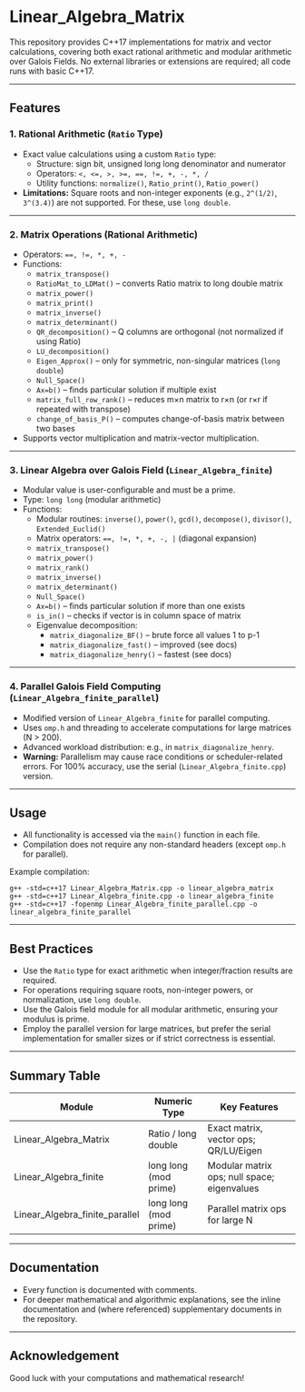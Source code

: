 # Linear_Algebra_Matrix

This repository provides C++17 implementations for matrix and vector calculations, covering both exact rational arithmetic and modular arithmetic over Galois Fields. No external libraries or extensions are required; all code runs with basic C++17.

---

## Features

### 1. Rational Arithmetic (`Ratio` Type)

- Exact value calculations using a custom `Ratio` type:
    - Structure: sign bit, unsigned long long denominator and numerator
    - Operators: `<, <=, >, >=, ==, !=, +, -, *, /`
    - Utility functions: `normalize()`, `Ratio_print()`, `Ratio_power()`
- **Limitations:** Square roots and non-integer exponents (e.g., `2^(1/2)`, `3^(3.4)`) are not supported. For these, use `long double`.

---

### 2. Matrix Operations (Rational Arithmetic)

- Operators: `==, !=, *, +, -`
- Functions:
    - `matrix_transpose()`
    - `RatioMat_to_LDMat()` – converts Ratio matrix to long double matrix
    - `matrix_power()`
    - `matrix_print()`
    - `matrix_inverse()`
    - `matrix_determinant()`
    - `QR_decomposition()` – Q columns are orthogonal (not normalized if using Ratio)
    - `LU_decomposition()`
    - `Eigen_Approx()` – only for symmetric, non-singular matrices (`long double`)
    - `Null_Space()`
    - `Ax=b()` – finds particular solution if multiple exist
    - `matrix_full_row_rank()` – reduces m×n matrix to r×n (or r×r if repeated with transpose)
    - `change_of_basis_P()` – computes change-of-basis matrix between two bases
- Supports vector multiplication and matrix-vector multiplication.

---

### 3. Linear Algebra over Galois Field (`Linear_Algebra_finite`)

- Modular value is user-configurable and must be a prime.
- Type: `long long` (modular arithmetic)
- Functions:
    - Modular routines: `inverse()`, `power()`, `gcd()`, `decompose()`, `divisor()`, `Extended_Euclid()`
    - Matrix operators: `==, !=, *, +, -, |` (diagonal expansion)
    - `matrix_transpose()`
    - `matrix_power()`
    - `matrix_rank()`
    - `matrix_inverse()`
    - `matrix_determinant()`
    - `Null_Space()`
    - `Ax=b()` – finds particular solution if more than one exists
    - `is_in()` – checks if vector is in column space of matrix
    - Eigenvalue decomposition:
        - `matrix_diagonalize_BF()` – brute force all values 1 to p-1
        - `matrix_diagonalize_fast()` – improved (see docs)
        - `matrix_diagonalize_henry()` – fastest (see docs)

---

### 4. Parallel Galois Field Computing (`Linear_Algebra_finite_parallel`)

- Modified version of `Linear_Algebra_finite` for parallel computing.
- Uses `omp.h` and threading to accelerate computations for large matrices (N > 200).
- Advanced workload distribution: e.g., in `matrix_diagonalize_henry`.
- **Warning:** Parallelism may cause race conditions or scheduler-related errors. For 100% accuracy, use the serial (`Linear_Algebra_finite.cpp`) version.

---

## Usage

- All functionality is accessed via the `main()` function in each file.
- Compilation does not require any non-standard headers (except `omp.h` for parallel).

Example compilation:

```
g++ -std=c++17 Linear_Algebra_Matrix.cpp -o linear_algebra_matrix
g++ -std=c++17 Linear_Algebra_finite.cpp -o linear_algebra_finite
g++ -std=c++17 -fopenmp Linear_Algebra_finite_parallel.cpp -o linear_algebra_finite_parallel

```

---

## Best Practices

- Use the `Ratio` type for exact arithmetic when integer/fraction results are required.
- For operations requiring square roots, non-integer powers, or normalization, use `long double`.
- Use the Galois field module for all modular arithmetic, ensuring your modulus is prime.
- Employ the parallel version for large matrices, but prefer the serial implementation for smaller sizes or if strict correctness is essential.

---

## Summary Table

| Module | Numeric Type | Key Features |
| --- | --- | --- |
| Linear_Algebra_Matrix | Ratio / long double | Exact matrix, vector ops; QR/LU/Eigen |
| Linear_Algebra_finite | long long (mod prime) | Modular matrix ops; null space; eigenvalues |
| Linear_Algebra_finite_parallel | long long (mod prime) | Parallel matrix ops for large N |

---

## Documentation

- Every function is documented with comments.
- For deeper mathematical and algorithmic explanations, see the inline documentation and (where referenced) supplementary documents in the repository.

---

## Acknowledgement

Good luck with your computations and mathematical research!

